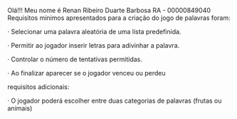 Olá!!!
Meu nome é Renan Ribeiro Duarte Barbosa
RA - 00000849040
Requisitos mínimos apresentados para a criação do jogo de palavras foram:  

· Selecionar uma palavra aleatória de uma lista predefinida. 

· Permitir ao jogador inserir letras para adivinhar a palavra. 

· Controlar o número de tentativas permitidas. 

· Ao finalizar aparecer se o jogador venceu ou perdeu 

 

requisitos adicionais: 

· O jogador poderá escolher entre duas categorias de palavras (frutas ou animais) 
